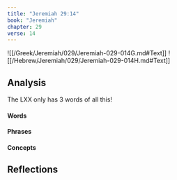 ```yaml
---
title: "Jeremiah 29:14"
book: "Jeremiah"
chapter: 29
verse: 14
---
```

![[/Greek/Jeremiah/029/Jeremiah-029-014G.md#Text]]
![[/Hebrew/Jeremiah/029/Jeremiah-029-014H.md#Text]]

## Analysis

The LXX only has 3 words of all this!

#### Words

#### Phrases

#### Concepts

## Reflections
